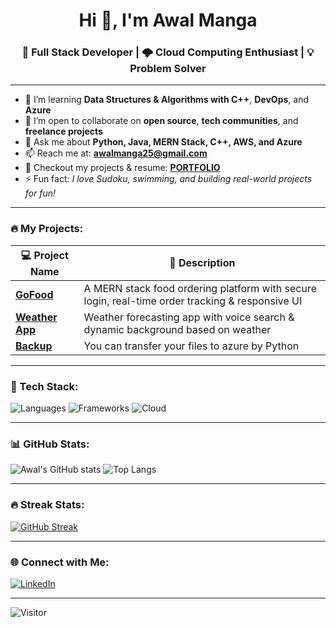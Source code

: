 <h1 align="center">Hi 👋, I'm Awal Manga</h1>
<h3 align="center">🚀 Full Stack Developer | 🌩️ Cloud Computing Enthusiast | 💡 Problem Solver</h3>

---

- 🌱 I’m learning **Data Structures & Algorithms with C++**, **DevOps**, and **Azure**
- 👯 I’m open to collaborate on **open source**, **tech communities**, and **freelance projects**
- 💬 Ask me about **Python, Java, MERN Stack, C++, AWS, and Azure**
- 📫 Reach me at: **awalmanga25@gmail.com**
- 📄 Checkout my projects & resume: [**PORTFOLIO**](https://awals-portfolio.netlify.app/)
- ⚡ Fun fact: *I love Sudoku, swimming, and building real-world projects for fun!*

---

### 🔥 My Projects:

| 💻 Project Name | 🚀 Description |
|----------------|----------------|
| [**GoFood**](https://github.com/awall5/GoFood) | A MERN stack food ordering platform with secure login, real-time order tracking & responsive UI |
| [**Weather App**](https://github.com/awall5/Weather-App) | Weather forecasting app with voice search & dynamic background based on weather |
| [**Backup**](https://github.com/awall5/Azure-Backup) | You can transfer your files to azure by Python |
---

### 🧰 Tech Stack:
![Languages](https://skillicons.dev/icons?i=python,java,cpp,js,html,css)
![Frameworks](https://skillicons.dev/icons?i=react,nodejs,express,mongodb)
![Cloud](https://skillicons.dev/icons?i=aws,azure)

---

### 📊 GitHub Stats:

![Awal's GitHub stats](https://github-readme-stats.vercel.app/api?username=awall5&show_icons=true&theme=radical)
![Top Langs](https://github-readme-stats.vercel.app/api/top-langs/?username=awall5&layout=compact&theme=radical)

---

### 🔥 Streak Stats:
[![GitHub Streak](https://streak-stats.demolab.com?user=awall5&theme=radical&hide_border=true)](https://git.io/streak-stats)

---

### 🌐 Connect with Me:
[![LinkedIn](https://img.shields.io/badge/LinkedIn-blue?logo=linkedin&style=for-the-badge)](https://www.linkedin.com/in/awalmanga/)

---

![Visitor](https://visitor-badge.laobi.icu/badge?page_id=awall5)
